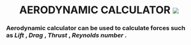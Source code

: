 <h1 align="center">AERODYNAMIC CALCULATOR <img src="https://img.icons8.com/emoji/35/000000/airplane-emoji.png"/></h1>
<h3> Aerodynamic calculator can be used to calculate forces such as <i>Lift</i> , <i>Drag</i> , <i>Thrust</i> , <i>Reynolds number .</i> </h3>

